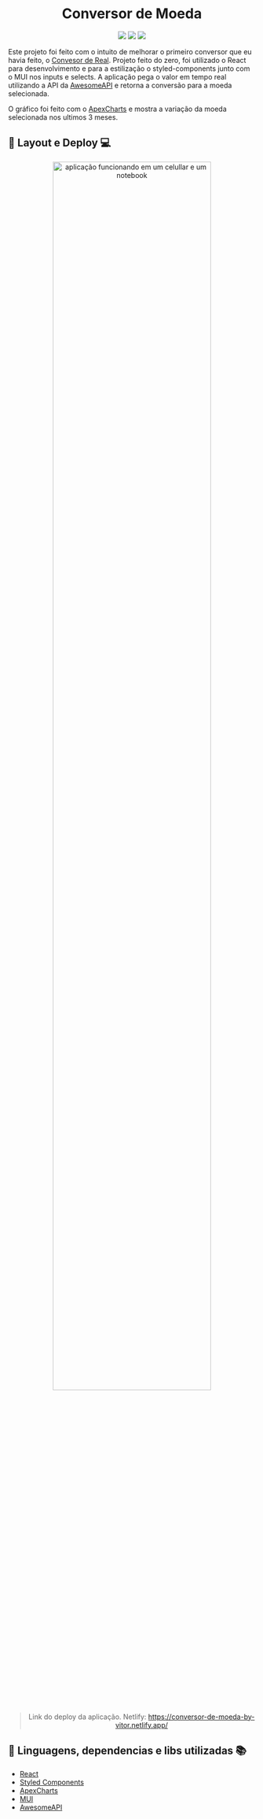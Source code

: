 <h1 align="center"> Conversor de Moeda</h1>
<p align="center">
  <img src="https://img.shields.io/static/v1?label=react&message=framework&color=blue&style=for-the-badge&logo=REACT"/>
  <img src="https://img.shields.io/static/v1?label=Netlify&message=deploy&color=blue&style=for-the-badge&logo=netlify"/>
   <img src="http://img.shields.io/static/v1?label=STATUS&message=CONCLUIDO&color=GREEN&style=for-the-badge"/>
</p>
<p>
  Este projeto foi feito com o intuito de melhorar o primeiro conversor que eu havia feito, o 
  <a href="https://github.com/vitor-silva-santos/real-converter">Convesor de Real</a>. Projeto feito do zero, 
  foi utilizado o React para desenvolvimento e para a estilização o styled-components junto com o MUI nos inputs e 
  selects. A aplicação pega o valor em tempo real utilizando a API da <a href="https://docs.awesomeapi.com.br/">AwesomeAPI</a> e retorna a conversão para a moeda
  selecionada. 
</p>
<p>
  O gráfico foi feito com o <a href="https://apexcharts.com/">ApexCharts</a> e mostra a variação da moeda selecionada nos ultimos 3 meses.
</p>

## :iphone: Layout e Deploy :computer:
<div align="center">
  <img src="https://github.com/vitor-silva-santos/currency-converter2.0/assets/116509760/3958f3af-0a8b-4252-aa25-276b4b01e4f8" alt="aplicação funcionando em um celullar e um notebook" width="80%"/>  
<br><br>

  
  > Link do deploy da aplicação. Netlify: https://conversor-de-moeda-by-vitor.netlify.app/
</div>
  

## :book: Linguagens, dependencias e libs utilizadas :books:

- [React](https://pt-br.reactjs.org/)
- [Styled Components](https://styled-components.com/)
- [ApexCharts](https://apexcharts.com/)
- [MUI](https://mui.com/)
- [AwesomeAPI](https://docs.awesomeapi.com.br/)
